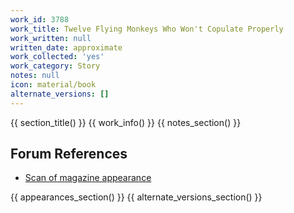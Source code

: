 ```yaml
---
work_id: 3788
work_title: Twelve Flying Monkeys Who Won't Copulate Properly
work_written: null
written_date: approximate
work_collected: 'yes'
work_category: Story
notes: null
icon: material/book
alternate_versions: []
---
```


{{ section_title() }}
{{ work_info() }}
{{ notes_section() }}
## Forum References
- [Scan of magazine appearance](https://bukowskiforum.com/threads/adam-vol-8-no-11-may-1971-twelve-flying-monkeys-who-wont-copulate-properly.11477/)

{{ appearances_section() }}
{{ alternate_versions_section() }}